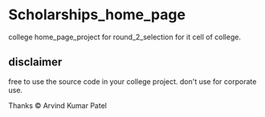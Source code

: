 # Scholarships_home_page
college home_page_project for round_2_selection for it cell of college.


## disclaimer ##
free to use the source code in your college project.
don't use for corporate use.

Thanks 
© Arvind Kumar Patel

